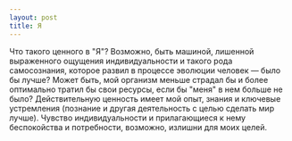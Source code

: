 ```yaml
---
layout: post
title: Я
---
```


Что такого ценного в "Я"? Возможно, быть машиной, лишенной выраженного ощущения индивидуальности и такого рода самосознания, которое развил в процессе эволюции человек — было бы лучше? Может быть, мой организм меньше страдал бы и более оптимально тратил бы свои ресурсы, если бы "меня" в нем больше не было? Действительную ценность имеет мой опыт, знания и ключевые устремления (познание и другая деятельность с целью сделать мир лучше). Чувство индивидуальности и прилагающиеся к нему беспокойства и потребности, возможно, излишни для моих целей.